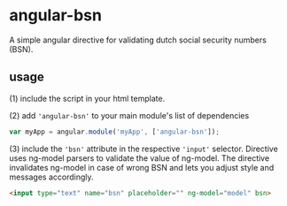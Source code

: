 # angular-bsn

A simple angular directive for validating dutch social security numbers (BSN).

## usage

(1) include the script in your html template.

(2) add `'angular-bsn'` to your main module's list of dependencies

```javascript
var myApp = angular.module('myApp', ['angular-bsn']);
```
(3) include the `'bsn'` attribute in the respective `'input'` selector.
Directive uses ng-model parsers to validate the value of ng-model. The directive invalidates ng-model in case of wrong BSN and lets you adjust style and messages accordingly.

```html
<input type="text" name="bsn" placeholder="" ng-model="model" bsn>
```